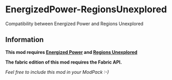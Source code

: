 # EnergizedPower-RegionsUnexplored
Compatibility between Energized Power and Regions Unexplored

## Information

**This mod requires [Energized Power](https://github.com/JDDev0/EnergizedPower) and [Regions Unexplored](https://github.com/UHQ-GAMES-MODS/REGIONS_UNEXPLORED_FORGE)**

**The fabric edition of this mod requires the Fabric API.**

*Feel free to include this mod in your ModPack :-)*